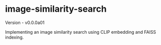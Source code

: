 # image-similarity-search

Version - v0.0.0a01

Implementing an image similarity search using CLIP embedding and FAISS indexing.
